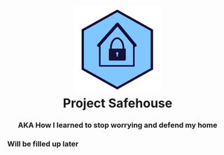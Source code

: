 <h1 align="center">
  <br>
  <a href="https://github.com/xMate420x/project-safehouse"><img src="https://raw.githubusercontent.com/xMate420x/project-safehouse/master/resources/logo.png" alt="Project Safehouse Logo" width="200"></a>
  <br>Project Safehouse
</h1>
<h3 align="center">
  AKA How I learned to stop worrying and defend my home
</h3>

### Will be filled up later
